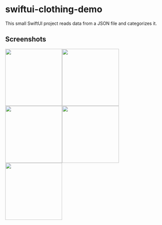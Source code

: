 # swiftui-clothing-demo
This small SwiftUI project reads data from a JSON file and categorizes it.

## Screenshots
<img src="https://user-images.githubusercontent.com/67359767/93655976-f1114a00-f9f4-11ea-88bf-805f3622ae85.png" width="180"><img src="https://user-images.githubusercontent.com/67359767/93656102-dc818180-f9f5-11ea-86b1-c176600ff811.png" width="180"><img src="https://user-images.githubusercontent.com/67359767/93656112-f4f19c00-f9f5-11ea-8bfd-3c09bb9bb961.png" width="180"><img src="https://user-images.githubusercontent.com/67359767/93656128-15215b00-f9f6-11ea-9f29-23fbf0e47dd4.png" width="180"><img src="https://user-images.githubusercontent.com/67359767/93656124-0e92e380-f9f6-11ea-9862-d90c8dcb7869.png" width="180">
